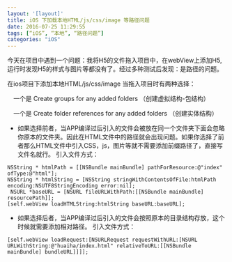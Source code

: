 ```yaml
---
layout: '[layout]'
title: iOS 下加载本地HTML/js/css/image 等路径问题
date: 2016-07-25 11:29:55
tags: [“iOS”, “本地”, “路径问题”]
categories: "iOS"
---
```


今天在项目中遇到一个问题：我将H5的文件拖入项目中，在webView上添加H5,运行时发现H5的样式与图片等都没有了。经过多种测试后发现：是路径的问题。

在ios项目下添加本地HTML/js/css/image  当拖入项目时有两种选择：

  一个是  Create groups for any added folders （创建虚拟结构-包结构）
 
  一个是 Create folder references for any added folders （创建实体结构）
 
- 如果选择前者，当APP编译过后引入的文件会被放在同一个文件夹下面会忽略你原本的文件夹。因此在HTML文件中的路径就会出现问题。如果你选择了前者那么HTML文件中引入CSS，js，图片等就不需要添加前缀路径了，直接写文件名就行。
引入文件方式：
 
 ```
 NSString * htmlPath = [[NSBundle mainBundle] pathForResource:@"index" ofType:@"html"];
 NSString * htmlString = [NSString stringWithContentsOfFile:htmlPath encoding:NSUTF8StringEncoding error:nil];
  NSURL *baseURL = [NSURL fileURLWithPath:[[NSBundle mainBundle] resourcePath]];
 [self.webView loadHTMLString:htmlString baseURL:baseURL];
 ```
 - 如果选择后者，当APP编译过后引入的文件会按照原本的目录结构存放，这个时候就需要添加相对路径。
 引入文件方式：
 
 ```
[self.webView loadRequest:[NSURLRequest requestWithURL:[NSURL URLWithString:@"huaiha/index.html" relativeToURL:[[NSBundle mainBundle] bundleURL]]]];
```